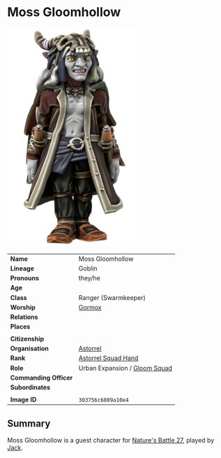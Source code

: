 # Moss Gloomhollow

<img src="https://raw.githubusercontent.com/jesskelsall/astarus-images/main/characters/portraits/303756c6809a10e4.png" height="500" />

|||
| --- | --- |
| **Name** | Moss Gloomhollow | character.3
| **Lineage** | Goblin |
| **Pronouns** | they/he |
| **Age** | |
| **Class** | Ranger (Swarmkeeper) |
| **Worship** | [Gormox](../gods/deities/gormox.md) |
| **Relations** | |
| **Places** | |
|||
| **Citizenship** | |
| **Organisation** | [Astorrel](../organisations/astorrel/astorrel.md) |
| **Rank** | [Astorrel Squad Hand](../organisations/astorrel/ranks/astorrel-squad-hand.md) |
| **Role** | Urban Expansion / [Gloom Squad](../organisations/astorrel/squads/gloom-squad.md) |
| **Commanding Officer** | |
| **Subordinates** | |
|||
| **Image ID** | `303756c6809a10e4` |

## Summary

Moss Gloomhollow is a guest character for [Nature's Battle 27](../storylines/natures-battle-27.md), played by [Jack](../players/jack.md).
